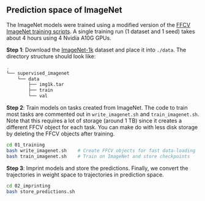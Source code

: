 ## Prediction space of ImageNet

The ImageNet models were trained using a modified version of the [FFCV ImageNet training scripts](https://github.com/libffcv/ffcv-imagenet). A single training run (1 dataset and 1 seed) takes about 4 hours using 4 Nvidia A10G GPUs.

**Step 1**: Download the [ImageNet-1k](http://www.image-net.org/) dataset and place it into `./data`. The directory structure should look like:
```bash
.
└── supervised_imagenet
    └── data
        ├── img1k.tar
        ├── train
        └── val
```


**Step 2**: Train models on tasks created from ImageNet. The code to train most tasks are commented out in `write_imagenet.sh` and `train_imagenet.sh`. Note that this requires a lot of storage (around 1 TB) since it creates a different FFCV object for each task. You can make do with less disk storage by deleting the FFCV objects after training.


```bash
cd 01_training
bash write_imagenet.sh    # Create FFCV objects for fast data-loading
bash train_imagenet.sh    # Train on ImageNet and store checkpoints
```


**Step 3**: Imprint models and store the predictions. Finally, we convert the trajectories in weight space to trajectories in prediction space.

```bash
cd 02_imprinting
bash store_predictions.sh
```
